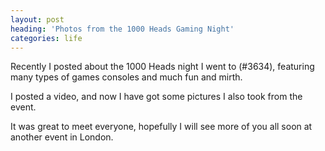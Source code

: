 ```yaml
---
layout: post
heading: 'Photos from the 1000 Heads Gaming Night'
categories: life
---
```


Recently I posted about the 1000 Heads night I went to (#3634), featuring many types of games consoles and much fun and mirth.

I posted a video, and now I have got some pictures I also took from the event.

It was great to meet everyone, hopefully I will see more of you all soon at another event in London.

 

<!-- Replace missing image from http://media.chris-alexander.co.uk/wp-content/uploads/2010/07/IMG_20100707_184651.jpg -->

<!-- Replace missing image from http://media.chris-alexander.co.uk/wp-content/uploads/2010/07/IMG_20100707_192250.jpg -->

<!-- Replace missing image from http://media.chris-alexander.co.uk/wp-content/uploads/2010/07/IMG_20100707_193138.jpg -->

<!-- Replace missing image from http://media.chris-alexander.co.uk/wp-content/uploads/2010/07/IMG_20100707_193221.jpg -->

<!-- Replace missing image from http://media.chris-alexander.co.uk/wp-content/uploads/2010/07/IMG_20100707_194453.jpg -->

<!-- Replace missing image from http://media.chris-alexander.co.uk/wp-content/uploads/2010/07/IMG_20100707_195314.jpg -->

<!-- Replace missing image from http://media.chris-alexander.co.uk/wp-content/uploads/2010/07/IMG_20100707_195903.jpg -->

<!-- Replace missing image from http://media.chris-alexander.co.uk/wp-content/uploads/2010/07/IMG_20100707_200444.jpg -->

<!-- Replace missing image from http://media.chris-alexander.co.uk/wp-content/uploads/2010/07/IMG_20100707_200449.jpg -->

<!-- Replace missing image from http://media.chris-alexander.co.uk/wp-content/uploads/2010/07/IMG_20100707_200456.jpg -->

<!-- Replace missing image from http://media.chris-alexander.co.uk/wp-content/uploads/2010/07/IMG_20100707_201655.jpg -->

<!-- Replace missing image from http://media.chris-alexander.co.uk/wp-content/uploads/2010/07/IMG_20100707_202446.jpg -->

